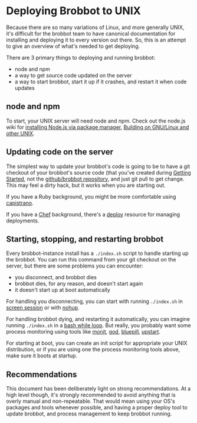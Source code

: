 # Deploying Brobbot to UNIX

Because there are so many variations of Linux, and more generally UNIX, it's
difficult for the brobbot team to have canonical documentation for installing and
deploying it to every version out there. So, this is an attempt to give an
overview of what's needed to get deploying.

There are 3 primary things to deploying and running brobbot:

  * node and npm
  * a way to get source code updated on the server
  * a way to start brobbot, start it up if it crashes, and restart it when code
    updates

## node and npm

To start, your UNIX server will need node and npm. Check out the node.js wiki
for [installing Node.js via package manager](https://github.com/joyent/node/wiki/Installing-Node.js-via-package-manager), [Building on GNU/Linux and other UNIX](https://github.com/joyent/node/wiki/Installation#building-on-gnulinux-and-other-unix).

## Updating code on the server

The simplest way to update your brobbot's code is going to be to have a git
checkout of your brobbot's source code (that you've created during [Getting Started](../README.md), not the [github/brobbot repository](http://github.com/github/brobbot), and just git pull to get change. This may
feel a dirty hack, but it works when you are starting out.

If you have a Ruby background, you might be more comfortable using
[capistrano](https://github.com/capistrano/capistrano).

If you have a [Chef](http://www.opscode.com/chef/) background, there's a
[deploy](http://docs.opscode.com/resource_deploy.html) resource for managing
deployments.

## Starting, stopping, and restarting brobbot

Every brobbot-instance install has a `./index.sh` script to handle starting up the brobbot.
You can run this command from your git checkout on the server, but there are some problems you can encounter:

* you disconnect, and brobbot dies
* brobbot dies, for any reason, and doesn't start again
* it doesn't start up at boot automatically

For handling you disconnecting, you can start with running `./index.sh` in
[screen session](http://www.gnu.org/software/screen/) or with
[nohup](http://linux.die.net/man/1/nohup).

For handling brobbot dying, and restarting it automatically, you can imagine
running `./index.sh` in a
[bash while loop](http://tldp.org/HOWTO/Bash-Prog-Intro-HOWTO-7.html#ss7.3). But
really, you probably want some process monitoring using tools like
[monit](http://mmonit.com/monit/),
[god](http://godrb.com/),
[bluepill](https://github.com/arya/bluepill),
[upstart](http://upstart.ubuntu.com/).

For starting at boot, you can create an init script for appropriate your UNIX
distribution, or if you are using one the process monitoring tools above, make
sure it boots at startup.

## Recommendations

This document has been deliberately light on strong recommendations. At a high
level though, it's strongly recommended to avoid anything that is overly manual
and non-repeatable. That would mean using your OS's packages and tools whenever
possible, and having a proper deploy tool to update brobbot, and process
management to keep brobbot running.

